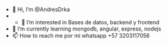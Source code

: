 - 👋 Hi, I’m @AndresDrka
- - 👀 I’m interested in   Bases de datos, backend y frontend
- 🌱 I’m currently learning  mongodb, angular, express, nodejs
- 📫 How to reach me por mi whatsapp  +57 3203117056


<!---
AndresDrka/AndresDrka is a ✨ special ✨ repository because its `README.md` (this file) appears on your GitHub profile.
You can click the Preview link to take a look at your changes.
--->
